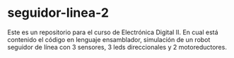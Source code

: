 # seguidor-linea-2
Este es un repositorio para el curso de Electrónica Digital II. En cual está contenido el código en lenguaje ensamblador, simulación de un robot seguidor de línea con 3 sensores, 3 leds direccionales y 2 motoreductores.
